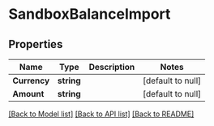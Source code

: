 # SandboxBalanceImport

## Properties
Name | Type | Description | Notes
------------ | ------------- | ------------- | -------------
**Currency** | **string** |  | [default to null]
**Amount** | **string** |  | [default to null]

[[Back to Model list]](../README.md#documentation-for-models) [[Back to API list]](../README.md#documentation-for-api-endpoints) [[Back to README]](../README.md)


